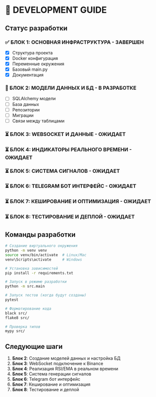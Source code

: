 # 🔧 DEVELOPMENT GUIDE

## Статус разработки

### ✅ БЛОК 1: ОСНОВНАЯ ИНФРАСТРУКТУРА - ЗАВЕРШЕН
- [x] Структура проекта
- [x] Docker конфигурация
- [x] Переменные окружения
- [x] Базовый main.py
- [x] Документация

### 🔄 БЛОК 2: МОДЕЛИ ДАННЫХ И БД - В РАЗРАБОТКЕ
- [ ] SQLAlchemy модели
- [ ] База данных
- [ ] Репозитории
- [ ] Миграции
- [ ] Связи между таблицами

### ⏳ БЛОК 3: WEBSOCKET И ДАННЫЕ - ОЖИДАЕТ
### ⏳ БЛОК 4: ИНДИКАТОРЫ РЕАЛЬНОГО ВРЕМЕНИ - ОЖИДАЕТ
### ⏳ БЛОК 5: СИСТЕМА СИГНАЛОВ - ОЖИДАЕТ
### ⏳ БЛОК 6: TELEGRAM БОТ ИНТЕРФЕЙС - ОЖИДАЕТ
### ⏳ БЛОК 7: КЕШИРОВАНИЕ И ОПТИМИЗАЦИЯ - ОЖИДАЕТ
### ⏳ БЛОК 8: ТЕСТИРОВАНИЕ И ДЕПЛОЙ - ОЖИДАЕТ

## Команды разработки

```bash
# Создание виртуального окружения
python -m venv venv
source venv/bin/activate  # Linux/Mac
venv\Scripts\activate     # Windows

# Установка зависимостей
pip install -r requirements.txt

# Запуск в режиме разработки
python -m src.main

# Запуск тестов (когда будут созданы)
pytest

# Форматирование кода
black src/
flake8 src/

# Проверка типов
mypy src/
```

## Следующие шаги

1. **Блок 2**: Создание моделей данных и настройка БД
2. **Блок 3**: WebSocket подключение к Binance
3. **Блок 4**: Реализация RSI/EMA в реальном времени
4. **Блок 5**: Система генерации сигналов
5. **Блок 6**: Telegram бот интерфейс
6. **Блок 7**: Кеширование и оптимизация
7. **Блок 8**: Тестирование и деплой
